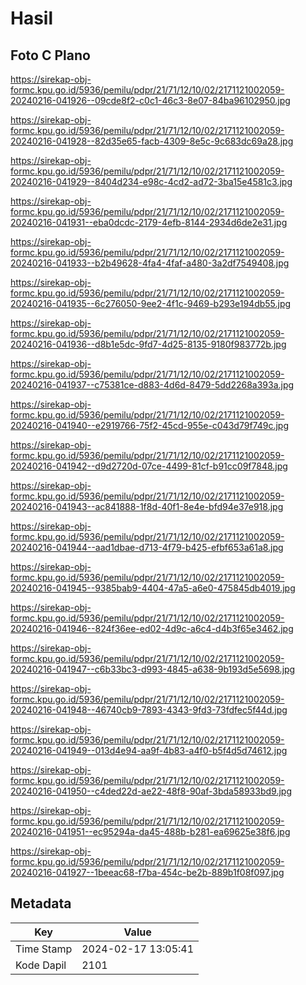 # Hasil

## Foto C Plano

https://sirekap-obj-formc.kpu.go.id/5936/pemilu/pdpr/21/71/12/10/02/2171121002059-20240216-041926--09cde8f2-c0c1-46c3-8e07-84ba96102950.jpg

https://sirekap-obj-formc.kpu.go.id/5936/pemilu/pdpr/21/71/12/10/02/2171121002059-20240216-041928--82d35e65-facb-4309-8e5c-9c683dc69a28.jpg

https://sirekap-obj-formc.kpu.go.id/5936/pemilu/pdpr/21/71/12/10/02/2171121002059-20240216-041929--8404d234-e98c-4cd2-ad72-3ba15e4581c3.jpg

https://sirekap-obj-formc.kpu.go.id/5936/pemilu/pdpr/21/71/12/10/02/2171121002059-20240216-041931--eba0dcdc-2179-4efb-8144-2934d6de2e31.jpg

https://sirekap-obj-formc.kpu.go.id/5936/pemilu/pdpr/21/71/12/10/02/2171121002059-20240216-041933--b2b49628-4fa4-4faf-a480-3a2df7549408.jpg

https://sirekap-obj-formc.kpu.go.id/5936/pemilu/pdpr/21/71/12/10/02/2171121002059-20240216-041935--6c276050-9ee2-4f1c-9469-b293e194db55.jpg

https://sirekap-obj-formc.kpu.go.id/5936/pemilu/pdpr/21/71/12/10/02/2171121002059-20240216-041936--d8b1e5dc-9fd7-4d25-8135-9180f983772b.jpg

https://sirekap-obj-formc.kpu.go.id/5936/pemilu/pdpr/21/71/12/10/02/2171121002059-20240216-041937--c75381ce-d883-4d6d-8479-5dd2268a393a.jpg

https://sirekap-obj-formc.kpu.go.id/5936/pemilu/pdpr/21/71/12/10/02/2171121002059-20240216-041940--e2919766-75f2-45cd-955e-c043d79f749c.jpg

https://sirekap-obj-formc.kpu.go.id/5936/pemilu/pdpr/21/71/12/10/02/2171121002059-20240216-041942--d9d2720d-07ce-4499-81cf-b91cc09f7848.jpg

https://sirekap-obj-formc.kpu.go.id/5936/pemilu/pdpr/21/71/12/10/02/2171121002059-20240216-041943--ac841888-1f8d-40f1-8e4e-bfd94e37e918.jpg

https://sirekap-obj-formc.kpu.go.id/5936/pemilu/pdpr/21/71/12/10/02/2171121002059-20240216-041944--aad1dbae-d713-4f79-b425-efbf653a61a8.jpg

https://sirekap-obj-formc.kpu.go.id/5936/pemilu/pdpr/21/71/12/10/02/2171121002059-20240216-041945--9385bab9-4404-47a5-a6e0-475845db4019.jpg

https://sirekap-obj-formc.kpu.go.id/5936/pemilu/pdpr/21/71/12/10/02/2171121002059-20240216-041946--824f36ee-ed02-4d9c-a6c4-d4b3f65e3462.jpg

https://sirekap-obj-formc.kpu.go.id/5936/pemilu/pdpr/21/71/12/10/02/2171121002059-20240216-041947--c6b33bc3-d993-4845-a638-9b193d5e5698.jpg

https://sirekap-obj-formc.kpu.go.id/5936/pemilu/pdpr/21/71/12/10/02/2171121002059-20240216-041948--46740cb9-7893-4343-9fd3-73fdfec5f44d.jpg

https://sirekap-obj-formc.kpu.go.id/5936/pemilu/pdpr/21/71/12/10/02/2171121002059-20240216-041949--013d4e94-aa9f-4b83-a4f0-b5f4d5d74612.jpg

https://sirekap-obj-formc.kpu.go.id/5936/pemilu/pdpr/21/71/12/10/02/2171121002059-20240216-041950--c4ded22d-ae22-48f8-90af-3bda58933bd9.jpg

https://sirekap-obj-formc.kpu.go.id/5936/pemilu/pdpr/21/71/12/10/02/2171121002059-20240216-041951--ec95294a-da45-488b-b281-ea69625e38f6.jpg

https://sirekap-obj-formc.kpu.go.id/5936/pemilu/pdpr/21/71/12/10/02/2171121002059-20240216-041927--1beeac68-f7ba-454c-be2b-889b1f08f097.jpg


## Metadata

| Key        | Value               |
| ---------- | ------------------- |
| Time Stamp | 2024-02-17 13:05:41 |
| Kode Dapil | 2101                |



